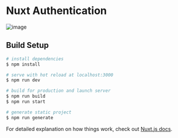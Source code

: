 # Nuxt Authentication

![image](https://user-images.githubusercontent.com/33947761/122687164-10870e80-d1e3-11eb-8e35-d00f8a1cf2a0.png)


## Build Setup

```bash
# install dependencies
$ npm install

# serve with hot reload at localhost:3000
$ npm run dev

# build for production and launch server
$ npm run build
$ npm run start

# generate static project
$ npm run generate
```

For detailed explanation on how things work, check out [Nuxt.js docs](https://nuxtjs.org).
